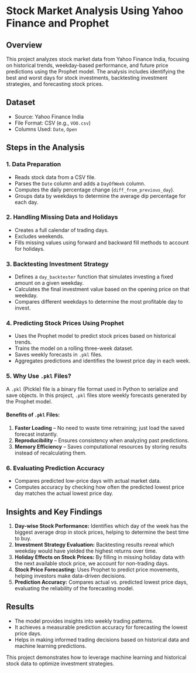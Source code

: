 # Stock Market Analysis Using Yahoo Finance and Prophet

## Overview
This project analyzes stock market data from Yahoo Finance India, focusing on historical trends, weekday-based performance, and future price predictions using the Prophet model. The analysis includes identifying the best and worst days for stock investments, backtesting investment strategies, and forecasting stock prices.

## Dataset
- Source: Yahoo Finance India
- File Format: CSV (e.g., `VOO.csv`)
- Columns Used: `Date`, `Open`

## Steps in the Analysis

### 1. Data Preparation
- Reads stock data from a CSV file.
- Parses the `Date` column and adds a `DayOfWeek` column.
- Computes the daily percentage change (`diff_from_previous_day`).
- Groups data by weekdays to determine the average dip percentage for each day.

### 2. Handling Missing Data and Holidays
- Creates a full calendar of trading days.
- Excludes weekends.
- Fills missing values using forward and backward fill methods to account for holidays.

### 3. Backtesting Investment Strategy
- Defines a `day_backtester` function that simulates investing a fixed amount on a given weekday.
- Calculates the final investment value based on the opening price on that weekday.
- Compares different weekdays to determine the most profitable day to invest.

### 4. Predicting Stock Prices Using Prophet
- Uses the Prophet model to predict stock prices based on historical trends.
- Trains the model on a rolling three-week dataset.
- Saves weekly forecasts in `.pkl` files.
- Aggregates predictions and identifies the lowest price day in each week.

### 5. Why Use `.pkl` Files?
A `.pkl` (Pickle) file is a binary file format used in Python to serialize and save objects. In this project, `.pkl` files store weekly forecasts generated by the Prophet model.

#### Benefits of `.pkl` Files:
1. **Faster Loading** – No need to waste time retraining; just load the saved forecast instantly.
2. **Reproducibility** – Ensures consistency when analyzing past predictions.
3. **Memory Efficiency** – Saves computational resources by storing results instead of recalculating them.

### 6. Evaluating Prediction Accuracy
- Compares predicted low-price days with actual market data.
- Computes accuracy by checking how often the predicted lowest price day matches the actual lowest price day.

## Insights and Key Findings
1. **Day-wise Stock Performance:** Identifies which day of the week has the biggest average drop in stock prices, helping to determine the best time to buy.
2. **Investment Strategy Evaluation:** Backtesting results reveal which weekday would have yielded the highest returns over time.
3. **Holiday Effects on Stock Prices:** By filling in missing holiday data with the next available stock price, we account for non-trading days.
4. **Stock Price Forecasting:** Uses Prophet to predict price movements, helping investors make data-driven decisions.
5. **Prediction Accuracy:** Compares actual vs. predicted lowest price days, evaluating the reliability of the forecasting model.

## Results
- The model provides insights into weekly trading patterns.
- It achieves a measurable prediction accuracy for forecasting the lowest price days.
- Helps in making informed trading decisions based on historical data and machine learning predictions.

This project demonstrates how to leverage machine learning and historical stock data to optimize investment strategies.

